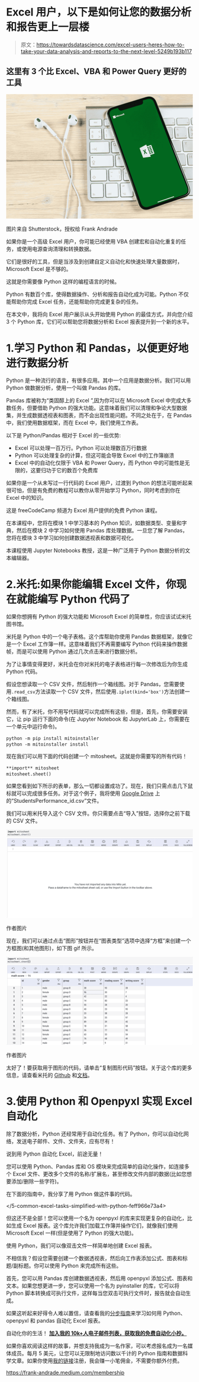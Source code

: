 # Excel 用户，以下是如何让您的数据分析和报告更上一层楼

> 原文：<https://towardsdatascience.com/excel-users-heres-how-to-take-your-data-analysis-and-reports-to-the-next-level-5249b193b117>

## 这里有 3 个比 Excel、VBA 和 Power Query 更好的工具

![](img/f8dd9775d7452985dbcc508d7db5f662.png)

图片来自 Shutterstock，授权给 Frank Andrade

如果你是一个高级 Excel 用户，你可能已经使用 VBA 创建宏和自动化重复的任务，或使用电源查询清理和转换数据。

它们是很好的工具，但是当涉及到创建自定义自动化和快速处理大量数据时，Microsoft Excel 是不够的。

这就是你需要像 Python 这样的编程语言的时候。

Python 有数百个库，使得数据操作、分析和报告自动化成为可能。Python 不仅能帮助你完成 Excel 任务，还能帮助你完成更复杂的任务。

在本文中，我将向 Excel 用户展示从头开始使用 Python 的最佳方式，并向您介绍 3 个 Python 库，它们可以帮助您将数据分析和 Excel 报表提升到一个新的水平。

# 1.学习 Python 和 Pandas，以便更好地进行数据分析

Python 是一种流行的语言，有很多应用。其中一个应用是数据分析。我们可以用 Python 做数据分析，使用一个叫做 Pandas 的库。

Pandas 库被称为“类固醇上的 Excel ”,因为你可以在 Microsoft Excel 中完成大多数任务，但要借助 Python 的强大功能。这意味着我们可以清理和争论大型数据集，并生成数据透视表和图表，而不会出现性能问题。不同之处在于，在 Pandas 中，我们使用数据框架，而在 Excel 中，我们使用工作表。

以下是 Python/Pandas 相对于 Excel 的一些优势:

*   Excel 可以处理一百万行。Python 可以处理数百万行数据
*   Python 可以处理复杂的计算，但这可能会导致 Excel 中的工作簿崩溃
*   Excel 中的自动化仅限于 VBA 和 Power Query，而 Python 中的可能性是无限的，这要归功于它的数百个免费库

如果你是一个从未写过一行代码的 Excel 用户，过渡到 Python 的想法可能听起来很可怕，但是有免费的教程可以教你从零开始学习 Python，同时考虑到你在 Excel 中的知识。

这是 freeCodeCamp 频道为 Excel 用户提供的免费 Python 课程。

在本课程中，您将在模块 1 中学习基本的 Python 知识，如数据类型、变量和字典，然后在模块 2 中学习如何使用 Pandas 库处理数据。一旦您了解 Pandas，您将在模块 3 中学习如何创建数据透视表和数据可视化。

本课程使用 Jupyter Notebooks 教授，这是一种广泛用于 Python 数据分析的文本编辑器。

# 2.米托:如果你能编辑 Excel 文件，你现在就能编写 Python 代码了

如果你想拥有 Python 的强大功能和 Microsoft Excel 的简单性，你应该试试米托图书馆。

米托是 Python 中的一个电子表格。这个库帮助你使用 Pandas 数据框架，就像它是一个 Excel 工作簿一样。这意味着我们不再需要编写 Python 代码来操作数据帧，而是可以使用 Python 通过几次点击来进行数据分析。

为了让事情变得更好，米托会在你对米托的电子表格进行每一次修改后为你生成 Python 代码。

假设您想读取一个 CSV 文件，然后制作一个箱线图。对于 Pandas，您需要使用`.read_csv`方法读取一个 CSV 文件，然后使用`.iplot(kind='box')`方法创建一个箱线图。

然而，有了米托，你不用写代码就可以完成所有这些，但是，首先，你需要安装它，让 pip 运行下面的命令(在 Jupyter Notebook 和 JupyterLab 上，你需要在一个单元中运行命令)。

```
python -m pip install mitoinstaller
python -m mitoinstaller install
```

现在我们可以用下面的代码创建一个 mitosheet。这就是你需要写的所有代码！

```
**import** mitosheet
mitosheet.sheet()
```

如果您看到如下所示的表单，那么一切都设置成功了。现在，我们只需点击几下鼠标就可以完成很多任务。对于这个例子，我将使用 [Google Drive](https://drive.google.com/drive/folders/1d3N4hs0dDEdEsUqI9J_MHaF5CdYIlSLM?usp=sharing) 上的“StudentsPerformance_id.csv”文件。

我们可以用米托导入这个 CSV 文件。你只需要点击“导入”按钮，选择你之前下载的 CSV 文件。

![](img/3d3638f595042642319f89e1f6a50bad.png)

作者图片

现在，我们可以通过点击“图形”按钮并在“图表类型”选项中选择“方框”来创建一个方框图(和其他图形)，如下图 gif 所示。

![](img/de0f7501118d4d0f85e5a9c5e61b7702.png)

作者图片

太好了！要获取用于图形的代码，请单击“复制图形代码”按钮。关于这个库的更多信息，请查看米托的 [Github](https://github.com/mito-ds/monorepo) 和[文档](https://docs.trymito.io/getting-started/installing-mito)。

# 3.使用 Python 和 Openpyxl 实现 Excel 自动化

除了数据分析，Python 还经常用于自动化任务。有了 Python，你可以自动化网络，发送电子邮件、文件、文件夹，应有尽有！

说到用 Python 自动化 Excel，前途无量！

您可以使用 Python、Pandas 库和 OS 模块来完成简单的自动化操作，如连接多个 Excel 文件、更改多个文件的名称/扩展名，甚至修改文件内部的数据(比如您想要添加/删除一些字符)。

在下面的指南中，我分享了用 Python 做这件事的代码。

</5-common-excel-tasks-simplified-with-python-feff966e73a4>  

但这还不是全部！您可以使用一个名为 openpyxl 的库来实现更复杂的自动化，比如生成 Excel 报表。这个库允许我们加载工作簿并操作它们，就像我们使用 Microsoft Excel 一样(但是使用了 Python 的强大功能)。

使用 Python，我们可以像双击文件一样简单地创建 Excel 报表。

不相信我？假设您需要创建一个数据透视表，然后向工作表添加公式、图表和标题/副标题。你可以使用 Python 来完成所有这些。

首先，您可以用 Pandas 库创建数据透视表，然后用 openpyxl 添加公式、图表和文本。如果您想更进一步，您可以使用一个名为 pyinstaller 的库，它可以将 Python 脚本转换成可执行文件，这样每当您双击可执行文件时，报告就会自动生成。

如果这听起来好得令人难以置信，请查看我的[分步指南](/a-simple-guide-to-automate-your-excel-reporting-with-python-9d35f143ef7)来学习如何用 Python、openpyxl 和 pandas 自动化 Excel 报表。

自动化你的生活！ [**加入我的 10k+人电子邮件列表，获取我的免费自动化小抄。**](https://frankandrade.ck.page/44559e1ae7)

如果你喜欢阅读这样的故事，并想支持我成为一名作家，可以考虑报名成为一名媒体成员。每月 5 美元，让您可以无限制地访问数以千计的 Python 指南和数据科学文章。如果你使用[我的链接](https://frank-andrade.medium.com/membership)注册，我会赚一小笔佣金，不需要你额外付费。

<https://frank-andrade.medium.com/membership> 